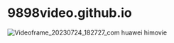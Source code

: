 # 9898video.github.io
![Videoframe_20230724_182727_com huawei himovie](https://github.com/9898video/9898video.github.io/assets/131338596/7e377a58-be21-4779-b124-e87dde070a57)


